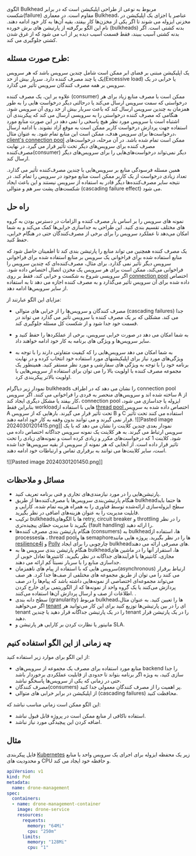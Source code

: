 
الگوی Bulkhead  مربوط به نوعی از طراحی اپلیکیشن است که در برابر شکست(failure) مقاوم است. در معماری Bulkhead، عناصر یا اجزای  یک اپلیکیشن در مخزنی ایزوله می شوند تا اگر یکی از مخزن‌ها کار بیفتد، بقیه آن‌ها به کار خود ادامه دهند. نام این الگو  برگرفته از پارتیشن های برش خورده (bulkheads) بدنه کشتی است. اگر بدنه کشتی آسیب ببیند، فقط قسمت آسیب دیده پر از آب می شود که از غرق شدن کشتی جلوگیری می کند.

## **طرح صورت مسئله:**


یک  اپلیکیشن مبتنی بر فضای ابر ممکن است شامل چندین سرویس باشد که هر سرویس یک یا چند مصرف کننده دارد. سربار بیش از حد(Excessive load) یا خرابی در یک سرویس بر همه مصرف کنندگان سرویس تأثیر می گذارد.  
  
علاوه بر این، یک مصرف کننده (consumer) ممکن است با مصرف منابع زیاد برای هر درخواستی که سمت سرویس ارسال می‌کند یا درحالتی دیگر درخواست هایی را به طور همزمان به چندین سرویس ارسال کند که باعث سربار بیش از حد روی آن سرویس شود. هنگامی که مصرف کننده درخواستی را به سرویسی ارسال می کند که پیکربندی آن اشتباه است یا سرویس مورد نظر هیچ پاسخی را نمی دهد در این صورت منابع مورد استفاده جهت پردازش درخواست کاربر ممکن است به موقع آزاد نشوند. با ادامه ارسال درخواست‌ها برای سرویس هدف، ممکن است این منابع تمام شود. به عنوان مثال،[ client's connection pool](https://en.wikipedia.org/wiki/Connection_pool) ممکن است تمام شده باشد. در آن مرحله، درخواست‌‌های مصرف کننده برای سرویس‌های دیگر تحت تأثیر قرار می گیرد. در نهایت مصرف‌کننده(consumer) دیگر نمی‌تواند درخواست‌‌های‌هایی را برای سرویس‌های دیگر ارسال کند.

همین مسئله فرسودگی منابع بر سرویس‌هایی با چندین مصرف‌کننده تأثیر می گذارد. تعداد زیادی درخواست از یک کاربر ممکن است منابع موجود در سرویس را تمام کند. در نتیجه سایر مصرف‌کننده‌ها دیگر قادر به استفاده از سرویس نیستند و این باعث ایجاد  شکست‌های پشت سر هم و متوالی (cascading failure effect) می شود.

## راه حل

نمونه های سرویس را بر اساس بار مصرف کننده و الزامات در دسترس بودن به گروه های مختلف تقسیم بندی کنید. این طراحی به جداسازی خرابی‌ها کمک می‌کند و به شما امکان می‌دهد تا عملکرد سرویس را برای برخی از مصرف‌کنندگان حتی در هنگام خرابی، حفظ کنید.

یک مصرف کننده همچنین می تواند منابع را پارتیشن بندی کند تا اطمینان حاصل شود که منابع استفاده شده برای فراخوانی یک سرویس بر منابع استفاده شده برای فراخوانی سرویس دیگر تأثیر نمی گذارد. برای مثال، مصرف‌کننده‌ای که چندین سرویس را فراخوانی می‌کند، ممکن است برای هر سرویس یک مخزن اتصال اختصاص داده شود. اگر سرویسی شروع به شکست و خرابی کند، فقط بر روی [connection pool](https://en.wikipedia.org/wiki/Connection_pool) اختصاص داده شده برای آن سرویس تأثیر می‌گذارد و به مصرف کننده اجازه می دهد تا به استفاده از سایر سرویس‌ها ادامه دهد.

مزایای این الگو عبارتند از:


* مصرف کنندگان و سرویس‌ها را از خرابی های متوالی (cascading failures) جدا می کند. مشکلی که بر یک مصرف کننده یا سرویس تأثیر می گذارد می تواند در قسمت خود جدا شود و از شکست کل مسئله جلوگیری کند.  

* به شما امکان می دهد در صورت خرابی سرویس، برخی از عملکردها را حفظ کنید و سایر سرویس‌ها و ویژگی های برنامه به کار خود ادامه خواهند داد.  

* به شما امکان می دهد سرویس‌هایی را که کیفیت متفاوتی دارند را با توجه به ویژگی‌های مورد نیاز  برای اپلیکیشنهای مورد استفاده خود انتخاب کرده و در نهایت برنامه خود را با توجه به ویژگی های سفارشی و مورد نظر مستقر کنید. همینطور یک مجموعه مصرف کننده با اولویت بالا را می توان برای استفاده از سرویس‌هایی با اولویت بالاتر پیکربندی کرد.

نمودار زیر دیاگرام bulkheads را نشان می دهد که در اطراف connection pool ساخته شده اند و سرویس‌های منحصر به فردی را فراخوانی می کنند. اگر سرویس A از کار بیفتد یا مشکل دیگری ایجاد کند، connection pool ایزوله یا جداسازی می شود، بنابراین فقط workloadهایی با استفاده از [thread pool ]( https://en.wikipedia.org/wiki/Thread_pool) اختصاص داده شده به سرویس A تحت تأثیر قرار می گیرند. بارهایی که از سرویس B و C استفاده می کنند تحت تأثیر قرار نمی گیرند و می توانند بدون وقفه به کار خود ادامه دهند.
![[Pasted image 20240301201415.png]]
نمودار بعدی چندین کلاینت را نشان می دهد که با یک سرویس ارتباط می گیرند. به هر کلاینت یک نمونه سرویس جداگانه اختصاص داده می شود. کلاینت 1 که درخواست‌‌های مکرر و زیادی کرده است و نمونه‌های زیادی  را تحت تاثیر قرار داده است. از آنجایی که هر نمونه از سرویس از بقیه سرویس‌ها جدا شده است، سایر کلاینت‌ها می توانند به برقراری تماس و ارتباطات خود ادامه دهند.

![[Pasted image 20240301201450.png]]
## مسائل و ملاحظات


* پارتیشن‌هایی را در مورد نیازمندی‌های تجاری و فنی برنامه تعریف کنید.
* هنگام پارتیشن‌بندی سرویس‌ها یا مصرف‌کننده‌ها از طریق  bulkheadها حتما باید سطح ایزوله‌سازی ارائه‌شده توسط فناوری را به همراه هزینه تمام شده، کارایی و قابلیت مدیریت را به عنوان هزینه‌های اضافی در نظر بگیرید.
* ترکیب bulkheadsها با الگوهای retry, circuit breaker  و throttling را در نظر بگیرید تا مدیریت خطای پیچیده‌تری (fault handling) را ارائه دهید.
* هنگام پارتیشن بندی مصرف کننده‌ها (consumers) به bulkheadها، استفاده از processesها ، thread poolها و semaphoreها را در نظر بگیرید. پروژه هایی مانند [resilience4j](https://github.com/resilience4j/resilience4j) و [Polly](https://github.com/App-vNext/Polly) چارچوبی را برای ایجاد bulkheadهای مصرفی ارائه می دهند.
* هنگام پارتیشن بندی سرویس ها به bulkheadها، استقرار آنها را در ماشین های مجازی، کانتینرها یا فرآیندهای جداگانه در نظر بگیرید. کانتینرها تعادل خوبی از جداسازی منابع را با سربار نسبتاً کم ارائه می دهند.
* سرویس هایی که با استفاده از پیام های ناهمزمان(asynchronous) ارتباط برقرار می کنند را می توان از طریق مجموعه های مختلفی از  صف‌ها جدا کرد. هر صف می‌تواند مجموعه‌ای اختصاصی از نمونه‌هایی داشته باشد که پیام‌ها را در صف پردازش می‌کنند یا  یک گروه واحد از نمونه‌ها که از الگوریتمی برای خارج کردن اطلاعات از صف و ارسال پردازش آن‌ها استفاده می‌کنند. .  
* سطح دانه بندی (granularity) مربوط bulkheadها را تعیین کنید. به عنوان مثال، اگر می‌خواهید [tenant](https://en.wikipedia.org/wiki/Multitenancy) ای را در بین پارتیشن‌ها توزیع کنید برای این کار  می‌توانید هر tenant را در یک پارتیشن جداگانه قرار دهید یا چندین tenant را در یک پارتیشن قرار دهید.  
* مانیتور یا نظارت کردن بر کارایی هر پارتیشن و SLA.

## چه زمانی از این الگو استفاده کنیم

از این الگو برای موارد زیر استفاده کنید:

* منابع مورد استفاده برای مصرف یک مجموعه از سرویس‌های backend را جدا سازی کنید، به ویژه اگر برنامه بتواند تا حدودی از قابلیت عملکردی برخوردار باشد حتی در زمانی که یکی از سرویس‌ها پاسخگو نباشد.
* مصرف کنندگان(consumers) پر اهمیت را از مصرف کنندگان معمولی جدا کنید.  
* از اپلیکیشن در برابر خرابی های متوالی (cascading failures) محافظت کنید.

این الگو ممکن است زمانی مناسب نباشد که:

* استفاده ناکافی ار منابع ممکن است در پروژه قابل قبول نباشد.  
* اضافه کردن این پیچیدگی مورد نیاز نباشد.

## مثال

فایل پیکربندی [Kubernetes](https://en.wikipedia.org/wiki/Kubernetes) زیر یک محفظه ایزوله برای اجرای یک سرویس واحد با منابع و محدودیت های CPU و حافظه خود ایجاد می کند.

```yml
apiVersion: v1
kind: Pod
metadata:
  name: drone-management
spec:
  containers:
  - name: drone-management-container
    image: drone-service
    resources:
      requests:
        memory: "64Mi"
        cpu: "250m"
      limits:
        memory: "128Mi"
        cpu: "1"
```


